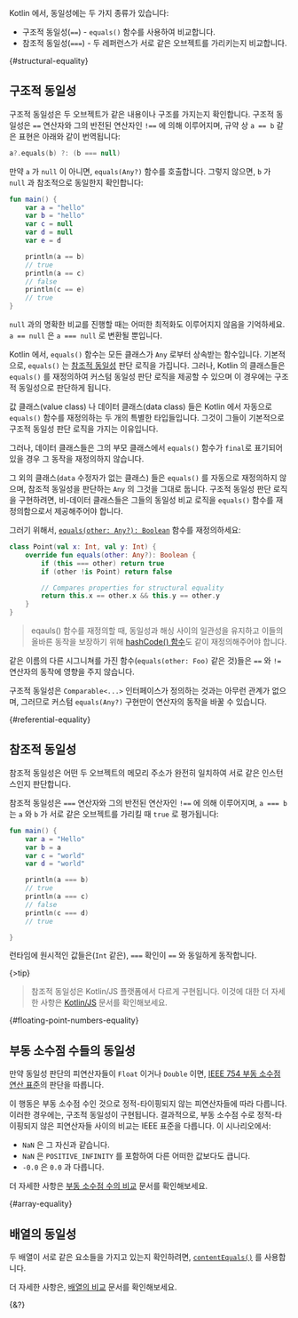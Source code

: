 Kotlin 에서, 동일성에는 두 가지 종류가 있습니다:

- 구조적 동일성(`==`) - `equals()` 함수를 사용하여 비교합니다.
- 참조적 동일성(`===`) - 두 레퍼런스가 서로 같은 오브젝트를 가리키는지 비교합니다.

{#structural-equality}
## 구조적 동일성

구조적 동일성은 두 오브젝트가 같은 내용이나 구조를 가지는지 확인합니다.
구조적 동일성은 `==` 연산자와 그의 반전된 연산자인 `!==` 에 의해 이루어지며, 규약 상 `a == b` 같은 표현은 아래와 같이 번역됩니다:
```kotlin
a?.equals(b) ?: (b === null)
```

만약 `a` 가 `null` 이 아니면, `equals(Any?)` 함수를 호출합니다. 그렇지 않으면, `b` 가 `null` 과 참조적으로 동일한지 확인합니다:

```kotlin
fun main() {
    var a = "hello"
    var b = "hello"
    var c = null
    var d = null
    var e = d

    println(a == b)
    // true
    println(a == c)
    // false
    println(c == e)
    // true
}
```

`null` 과의 명확한 비교를 진행할 때는 어떠한 최적화도 이루어지지 않음을 기억하세요. `a == null` 은 `a === null` 로 변환될 뿐입니다.

Kotlin 에서, `equals()` 함수는 모든 클래스가 `Any` 로부터 상속받는 함수입니다. 기본적으로, `equals()` 는 [참조적 동일성](/docs/equality.md#참조적-동일성) 판단 로직을 가집니다.
그러나, Kotlin 의 클래스들은 `equals()` 를 재정의하여 커스텀 동일성 판단 로직을 제공할 수 있으며 이 경우에는 구조적 동일성으로 판단하게 됩니다.

값 클래스(value class) 나 데이터 클래스(data class) 들은 Kotlin 에서 자동으로 `equals()` 함수를 재정의하는 두 개의 특별한 타입들입니다.
그것이 그들이 기본적으로 구조적 동일성 판단 로직을 가지는 이유입니다.

그러나, 데이터 클래스들은 그의 부모 클래스에서 `equals()` 함수가 `final`로 표기되어있을 경우 그 동작을 재정의하지 않습니다.

그 외의 클래스(`data` 수정자가 없는 클래스) 들은 `equals()` 를 자동으로 재정의하지 않으며, 참조적 동일성을 판단하는 `Any` 의 그것을 그대로 둡니다.
구조적 동일성 판단 로직을 구현하려면, 비-데이터 클래스들은 그들의 동일성 비교 로직을 `equals()` 함수를 재정의함으로서 제공해주어야 합니다.

그러기 위해서, [`equals(other: Any?): Boolean`](https://kotlinlang.org/api/latest/jvm/stdlib/kotlin/-any/equals.html) 함수를 재정의하세요:

```kotlin
class Point(val x: Int, val y: Int) {
    override fun equals(other: Any?): Boolean {
        if (this === other) return true
        if (other !is Point) return false

        // Compares properties for structural equality
        return this.x == other.x && this.y == other.y
    }
}
```

> eqauls() 함수를 재정의할 때, 동일성과 해싱 사이의 일관성을 유지하고 이들의 올바른 동작을 보장하기 위해 [hashCode() 함수](https://kotlinlang.org/api/latest/jvm/stdlib/kotlin/-any/hash-code.html)도 같이 재정의해주어야 합니다.

같은 이름의 다른 시그니쳐를 가진 함수(`equals(other: Foo)` 같은 것)들은 `==` 와 `!=` 연산자의 동작에 영향을 주지 않습니다.

구조적 동일성은 `Comparable<...>` 인터페이스가 정의하는 것과는 아무런 관계가 없으며, 그러므로 커스텀 `equals(Any?)` 구현만이 연산자의 동작을 바꿀 수 있습니다.

{#referential-equality}
## 참조적 동일성

참조적 동일성은 어떤 두 오브젝트의 메모리 주소가 완전히 일치하여 서로 같은 인스턴스인지 판단합니다.

참조적 동일성은 `===` 연산자와 그의 반전된 연산자인 `!==` 에 의해 이루어지며, `a === b` 는 `a` 와 `b` 가 서로 같은 오브젝트를 가리킬 때 `true` 로 평가됩니다:

```kotlin
fun main() {
    var a = "Hello"
    var b = a
    var c = "world"
    var d = "world"

    println(a === b)
    // true
    println(a === c)
    // false
    println(c === d)
    // true

}
```

런타임에 원시적인 값들은(`Int` 같은), `===` 확인이 `==` 와 동일하게 동작합니다.

{>tip}
> 참조적 동일성은 Kotlin/JS 플랫폼에서 다르게 구현됩니다. 이것에 대한 더 자세한 사항은 [Kotlin/JS](/docs/js-interop.md#equality) 문서를 확인해보세요.

{#floating-point-numbers-equality}
## 부동 소수점 수들의 동일성

만약 동일성 판단의 피연산자들이 `Float` 이거나 `Double` 이면, [IEEE 754 부동 소수점 연산 표준](https://en.wikipedia.org/wiki/IEEE_754)의 판단을 따릅니다.

이 행동은 부동 소수점 수인 것으로 정적-타이핑되지 않는 피연산자들에 따라 다릅니다. 이러한 경우에는, 구조적 동일성이 구현됩니다.
결과적으로, 부동 소수점 수로 정적-타이핑되지 않은 피연산자들 사이의 비교는 IEEE 표준을 다릅니다. 이 시나리오에서:

- `NaN` 은 그 자신과 같습니다.
- `NaN` 은 `POSITIVE_INFINITY` 를 포함하여 다른 어떠한 값보다도 큽니다.
- `-0.0` 은 `0.0` 과 다릅니다.

더 자세한 사항은 [부동 소수점 수의 비교](/docs/numbers.md#부동-소수점-수의-비교) 문서를 확인해보세요.

{#array-equality}
## 배열의 동일성

두 배열이 서로 같은 요소들을 가지고 있는지 확인하려면, [`contentEquals()`](https://kotlinlang.org/api/latest/jvm/stdlib/kotlin.collections/content-equals.html) 를 사용합니다.

더 자세한 사항은, [배열의 비교](/docs/arrays.md#compare-arrays) 문서를 확인해보세요.

{&?}
